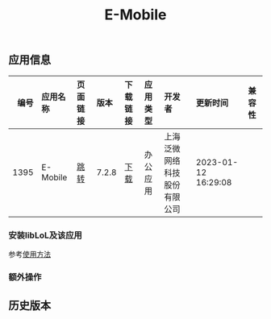﻿---
id: 1395
title: E-Mobile
toc: true
weight: 1395
---

## 应用信息 
|   编号 | 应用名称     | 页面链接                                        | 版本    | 下载链接                                                                       | 应用类型   | 开发者            | 更新时间                | 兼容性   |
|-----:|:---------|:--------------------------------------------|:------|:---------------------------------------------------------------------------|:-------|:---------------|:--------------------|:------|
| 1395 | E-Mobile | [跳转](http://app.loongapps.cn/#/detail/1395) | 7.2.8 | [下载](http://113.24.212.22:8090/upload/file/e-mobile_7.2.8_loongarch64.deb) | 办公应用   | 上海泛微网络科技股份有限公司 | 2023-01-12 16:29:08 |       |
### 安装libLoL及该应用 
参考[使用方法](/docs/usage) 
### 额外操作 


## 历史版本 
 